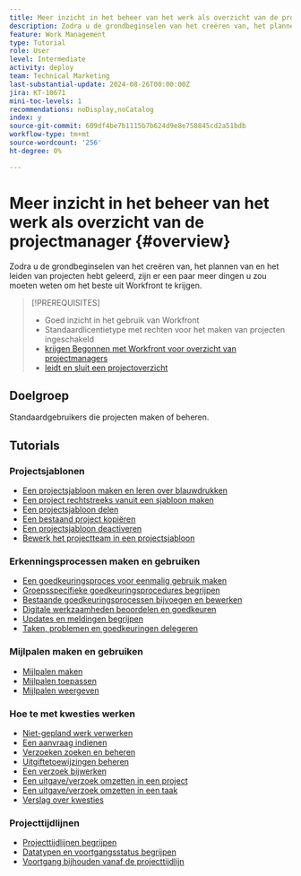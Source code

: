```yaml
---
title: Meer inzicht in het beheer van het werk als overzicht van de projectmanager
description: Zodra u de grondbeginselen van het creëren van, het plannen van en het leiden van projecten hebt geleerd, zijn er een paar meer dingen u zou moeten weten om het beste uit Workfront te krijgen.
feature: Work Management
type: Tutorial
role: User
level: Intermediate
activity: deploy
team: Technical Marketing
last-substantial-update: 2024-08-26T00:00:00Z
jira: KT-10671
mini-toc-levels: 1
recommendations: noDisplay,noCatalog
index: y
source-git-commit: 609df4be7b1115b7b624d9e8e758845cd2a51bdb
workflow-type: tm+mt
source-wordcount: '256'
ht-degree: 0%

---
```



# Meer inzicht in het beheer van het werk als overzicht van de projectmanager {#overview}

Zodra u de grondbeginselen van het creëren van, het plannen van en het leiden van projecten hebt geleerd, zijn er een paar meer dingen u zou moeten weten om het beste uit Workfront te krijgen.

>[!PREREQUISITES]
>
>* Goed inzicht in het gebruik van Workfront
>* Standaardlicentietype met rechten voor het maken van projecten ingeschakeld
>* [ krijgen Begonnen met Workfront voor overzicht van projectmanagers ](https://experienceleague.adobe.com/?recommended=Workfront-U-1-2022.1.planners)
>* [ leidt en sluit een projectoverzicht ](https://experienceleague.adobe.com/?recommended=Workfront-U-1-2022.2.planners)


## Doelgroep

Standaardgebruikers die projecten maken of beheren.

## Tutorials

### Projectsjablonen

* [Een projectsjabloon maken en leren over blauwdrukken](create-a-project-template.md)
* [Een project rechtstreeks vanuit een sjabloon maken](create-a-project-directly-from-a-template.md)
* [Een projectsjabloon delen](share-a-project-template.md)
* [Een bestaand project kopiëren](/help/manage-work/manage-projects/copy-an-existing-project.md)
* [Een projectsjabloon deactiveren](deactivate-a-project-template.md)
* [Bewerk het projectteam in een projectsjabloon](edit-the-project-team-in-a-project-template.md)


### Erkenningsprocessen maken en gebruiken

* [Een goedkeuringsproces voor eenmalig gebruik maken](create-a-single-use-approval-process.md)
* [Groepsspecifieke goedkeuringsprocedures begrijpen](group-specific-approval-processes.md)
* [Bestaande goedkeuringsprocessen bijvoegen en bewerken](attach-and-edit-existing-approval-processes.md)
* [Digitale werkzaamheden beoordelen en goedkeuren](review-and-approve-digital-work.md)
* [Updates en meldingen begrijpen](understand-updates-and-notifications.md)
* [Taken, problemen en goedkeuringen delegeren](delegate-approvals.md)


### Mijlpalen maken en gebruiken

* [Mijlpalen maken](creating-milestones.md)
* [Mijlpalen toepassen](apply-milestones.md)
* [Mijlpalen weergeven](view-milestones.md)


### Hoe te met kwesties werken

* [Niet-gepland werk verwerken](handle-unplanned-work.md)
* [Een aanvraag indienen](make-a-request.md)
* [Verzoeken zoeken en beheren](find-requests.md)
* [Uitgiftetoewijzingen beheren](manage-issue-assignments.md)
* [Een verzoek bijwerken](update-a-request.md)
* [Een uitgave/verzoek omzetten in een project](create-a-project-from-a-request.md)
* [Een uitgave/verzoek omzetten in een taak](convert-issues-to-other-work-items.md)
* [Verslag over kwesties](report-on-issues.md)


### Projecttijdlijnen

* [Projecttijdlijnen begrijpen](understand-project-timelines.md)
* [Datatypen en voortgangsstatus begrijpen](understand-task-dates-and-progress-status.md)
* [Voortgang bijhouden vanaf de projecttijdlijn](track-work-progress-from-the-project-timeline.md)


